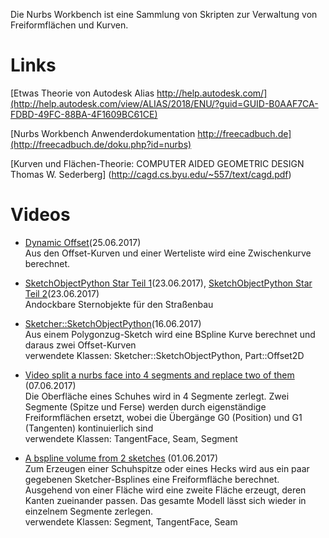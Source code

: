 Die Nurbs Workbench ist eine Sammlung von Skripten zur Verwaltung von Freiformflächen und Kurven.


Links
=====


[Etwas Theorie von Autodesk Alias http://help.autodesk.com/](http://help.autodesk.com/view/ALIAS/2018/ENU/?guid=GUID-B0AAF7CA-FDBD-49FC-88BA-4F1609BC61CE)

[Nurbs Workbench Anwenderdokumentation http://freecadbuch.de](http://freecadbuch.de/doku.php?id=nurbs)

[Kurven und Flächen-Theorie: COMPUTER AIDED GEOMETRIC DESIGN
Thomas W. Sederberg]  (http://cagd.cs.byu.edu/~557/text/cagd.pdf)

Videos
======
   - [Dynamic Offset](https://youtu.be/7wKXfh2fifY)(25.06.2017)<br>
Aus den Offset-Kurven und einer Werteliste wird eine Zwischenkurve berechnet.


   - [SketchObjectPython Star Teil 1](https://www.youtube.com/video_id=xrmjhv9uMoI)(23.06.2017),
[SketchObjectPython Star Teil 2](https://www.youtube.com/video_id=vinVDF1qL30)(23.06.2017)<br>
Andockbare Sternobjekte für den Straßenbau


   - [Sketcher::SketchObjectPython](https://www.youtube.com/watch?v=U31O5vW4UhI)(16.06.2017)<br>
Aus einem Polygonzug-Sketch wird eine BSpline Kurve berechnet und daraus zwei Offset-Kurven<br>
verwendete Klassen: Sketcher::SketchObjectPython, Part::Offset2D

   - [Video split a nurbs face into 4 segments and replace two of them](https://www.youtube.com/watch?v=bBAU5fpwwk8) (07.06.2017)<br>
Die Oberfläche eines Schuhes wird in 4 Segmente zerlegt. Zwei Segmente (Spitze und Ferse) 
werden durch eigenständige Freiformflächen ersetzt, wobei die Übergänge G0 (Position) und G1 (Tangenten) kontinuierlich sind<br>
verwendete Klassen: TangentFace, Seam, Segment

   - [A bspline volume from 2 sketches](https://youtu.be/kUbKHtEtus8) (01.06.2017)<br>
Zum Erzeugen einer Schuhspitze oder eines Hecks wird aus ein paar gegebenen Sketcher-Bsplines eine Freiformfläche berechnet.<br>
Ausgehend von einer Fläche wird eine zweite Fläche erzeugt, deren Kanten zueinander passen. 
Das gesamte Modell lässt sich wieder in einzelnem Segmente zerlegen.<br>
verwendete Klassen: Segment, TangentFace, Seam





 

 
